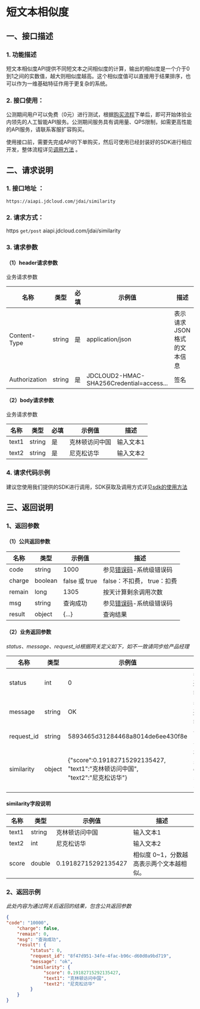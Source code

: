 # 短文本相似度

## 一、接口描述 
### 1. 功能描述  
短文本相似度API提供不同短文本之间相似度的计算，输出的相似度是一个介于0到1之间的实数值，越大则相似度越高。这个相似度值可以直接用于结果排序，也可以作为一维基础特征作用于更复杂的系统。

### 2. 接口使用：

公测期间用户可以免费（0元）进行测试，根据[购买流程](../Pricing/Purchase-Process.md)下单后，即可开始体验业内领先的人工智能API服务。公测期间服务具有调用量、QPS限制，如需更高性能的API服务，请联系客服扩容购买。


使用接口前，需要先完成API的下单购买，然后可使用已经封装好的SDK进行相应开发，整体流程详见[调用方法](../Operation-Guide/call-methods.md)  。

## 二、请求说明
### 1. 接口地址 ：

```
https://aiapi.jdcloud.com/jdai/similarity
```
### 2. 请求方式：  
https `get/post` aiapi.jdcloud.com/jdai/similarity

### 3. 请求参数  

#### （1）header请求参数
业务请求参数

名称 | 类型 | 必填 | 示例值 | 描述
------|-----|-----|-----|-----
Content-Type | string | 是 | application/json | 表示请求JSON格式的文本信息
Authorization | string | 是 | JDCLOUD2-HMAC-SHA256Credential=access... | 签名

#### （2）body请求参数
业务请求参数

名称 | 类型 | 必填 | 示例值 | 描述
------|-----|-----|-----|-----
text1 | string | 是 | 克林顿访问中国 | 输入文本1
text2 | string | 是 | 尼克松访华 | 输入文本2

### 4. 请求代码示例

建议您使用我们提供的SDK进行调用，SDK获取及调用方式详见[sdk的使用方法](../Operation-Guide/Use-Sdk.md)

## 三、返回说明
### 1、返回参数
#### （1）公共返回参数

名称 | 类型 | 示例值 | 描述
------|-----|-----|-----
code | string | 1000 | 参见[错误码](Error-Code.md)-系统级错误码
charge | boolean | false 或 true | false：不扣费， true：扣费
remain | long | 1305 | 按天计算剩余调用次数
msg | string | 查询成功 | 参见[错误码](Error-Code.md)-系统级错误码
result | object | {...} | 查询结果

#### （2）业务返回参数
*status、message、request_id根据网关定义如下，如不一致请同步给产品经理*

名称 | 类型 | 示例值 | 描述
------|-----|-----|-----
status | int | 0 | 参见[错误码](Error-Code.md)-业务级错误码
message | string | OK | 参见[错误码](Error-Code.md)-业务级错误码
request_id | string | 5893465d31284468a8014de6ee430f8e | 便于双方定位问题
similarity | object | {"score":0.19182715292135427,<br/>"text1":"克林顿访问中国",<br/>"text2":"尼克松访华"} | 相似度结果，，详情下面similarity字段说明


#### similarity字段说明

名称 | 类型 | 示例值 | 描述
------|-----|-----|-----
text1 | string | 克林顿访问中国 | 输入文本1
text2 | int | 尼克松访华 | 输入文本2
score | double | 0.19182715292135427 | 相似度 0~1，分数越高表示两个文本越相似。


### 2、返回示例  
*此处内容为通过网关后返回的结果，包含公共返回参数*   

```JSON
{
"code": "10000",
    "charge": false,
    "remain": 0,
    "msg": "查询成功",
    "result": {
         "status": 0,
         "request_id": "8f47d951-34fe-4fac-b96c-d60d0a9bd719",
         "message": "ok",
         "similarity": {
              "score": 0.19182715292135427,
              "text1": "克林顿访问中国",
              "text2": "尼克松访华"
         }
    }
}    
```


	



